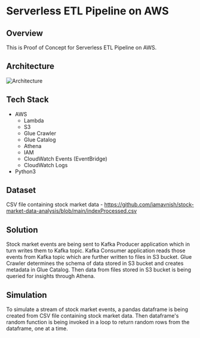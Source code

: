 # Serverless ETL Pipeline on AWS

## Overview 

This is Proof of Concept for Serverless ETL Pipeline on AWS. 

## Architecture

![Architecture](https://github.com/iamavnish/stock-market-data-analysis/assets/13760927/5ba38201-3c3e-4fbd-8ff1-c5f9da943146)

## Tech Stack

- AWS
  - Lambda
  - S3
  - Glue Crawler
  - Glue Catalog
  - Athena
  - IAM
  - CloudWatch Events (EventBridge)
  - CloudWatch Logs
- Python3

## Dataset

CSV file containing stock market data -
https://github.com/iamavnish/stock-market-data-analysis/blob/main/indexProcessed.csv

## Solution

Stock market events are being sent to Kafka Producer application which in turn writes them to Kafka topic. Kafka Consumer application reads those events from Kafka topic which are further written to files in S3 bucket. Glue Crawler determines the schema of data stored in S3 bucket and creates metadata in Glue Catalog. Then data from files stored in S3 bucket is being queried for insights through Athena.

## Simulation

To simulate a stream of stock market events, a pandas dataframe is being created from CSV file containing stock market data. Then dataframe's random function is being invoked in a loop to return random rows from the dataframe, one at a time.
